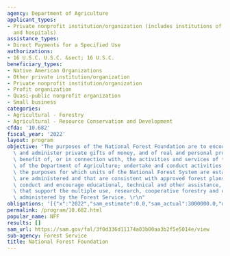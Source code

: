 ```yaml
---
agency: Department of Agriculture
applicant_types:
- Private nonprofit institution/organization (includes institutions of higher education
  and hospitals)
assistance_types:
- Direct Payments for a Specified Use
authorizations:
- 16 U.S.C. U.S.C. &sect; 16 U.S.C.
beneficiary_types:
- Native American Organizations
- Other private institution/organization
- Private nonprofit institution/organization
- Profit organization
- Quasi-public nonprofit organization
- Small business
categories:
- Agricultural - Forestry
- Agricultural - Resource Conservation and Development
cfda: '10.682'
fiscal_year: '2022'
layout: program
objective: "The purposes of the National Forest Foundation are to encourage, accept,\
  \ and administer private gifts of money, and of real and personal property for the\
  \ benefit of, or in connection with, the activities and services of the Forest Service\
  \ of the Department of Agriculture; undertake and conduct activities that further\
  \ the purposes for which units of the National Forest System are established and\
  \ are administered and that are consistent with approved forest plans; and undertake,\
  \ conduct and encourage educational, technical and other assistance, and other activities\
  \ that support the multiple use, research, cooperative forestry and other programs\
  \ administered by the Forest Service. \r\n"
obligations: '[{"x":"2022","sam_estimate":0.0,"sam_actual":3000000.0,"usa_spending_actual":3000000.0},{"x":"2023","sam_estimate":6000000.0,"sam_actual":0.0,"usa_spending_actual":3031533.26},{"x":"2024","sam_estimate":0.0,"sam_actual":0.0,"usa_spending_actual":0.0}]'
permalink: /program/10.682.html
popular_name: NFF
results: []
sam_url: https://sam.gov/fal/3f0d336d11174a03b00aa3b2f5e5014e/view
sub-agency: Forest Service
title: National Forest Foundation
---
```

